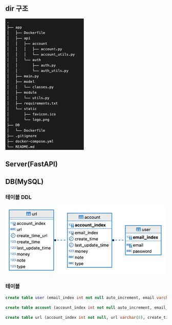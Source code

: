 ## dir 구조
![dir구조](./img/dir_path.png)

## Server(FastAPI)


## DB(MySQL)
### 테이블 DDL
![DB구조](./img/DB.png)

### 테이블
```SQL
create table user (email_index int not null auto_increment, email varchar(256) not null, password(100) varchar not null, primary key(email_index), unique(email));
```

```SQL
create table account (account_index int not null auto_increment, email_index int not null, create_time datetime not null, last_update_time datetime not null, money int not null, note varchar(256), type varchar(32), url varchar(8), create_time_url datetime, primary key(account_index), foreign key(email_index) references user (email_index) on delete cascade);
```

```SQL
create table url (account_index int not null, url varchar(8), create_time_url datetime, foreign key(account_index) references account (account_index) on delete cascade);
```